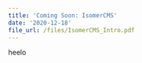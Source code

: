 ```yaml
---
title: 'Coming Soon: IsomerCMS'
date: '2020-12-18'
file_url: /files/IsomerCMS_Intro.pdf
---
```


heelo
